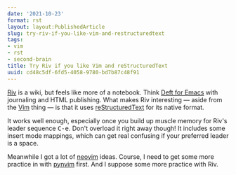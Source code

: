 ```yaml
---
date: '2021-10-23'
format: rst
layout: layout:PublishedArticle
slug: try-riv-if-you-like-vim-and-restructuredtext
tags:
- vim
- rst
- second-brain
title: Try Riv if you like Vim and reStructuredText
uuid: cd48c5df-6fd5-4058-9780-bd7b87c48f91
---
```


[Riv]: https://github.com/gu-fan/riv.vim
[Deft for Emacs]: https://jblevins.org/projects/deft/
[Vim]: https://www.vim.org/
[reStructuredText]: https://docutils.sourceforge.io/

[Riv][] is a wiki, but feels like more of a notebook. Think [Deft for Emacs][]
with journaling and HTML publishing. What makes Riv interesting — aside from the
[Vim][] thing — is that it uses [reStructuredText][] for its native format.

It works well enough, especially once you build up muscle memory for Riv's
leader sequence <kbd>C-e</kbd>. Don't overload it right away though! It includes
some insert mode mappings, which can get real confusing if your preferred
leader is a space.

[pynvim]: https://pynvim.readthedocs.io/en/latest/
[neovim]: /tag/neovim

Meanwhile I got a lot of [neovim][] ideas. Course, I need to get some more
practice in with [pynvim][] first. And I suppose some more practice with Riv.